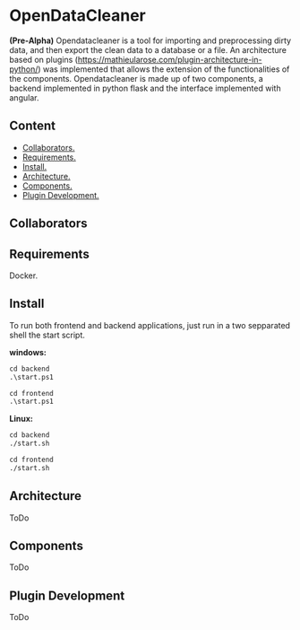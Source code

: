 # OpenDataCleaner

**(Pre-Alpha)** Opendatacleaner is a tool for importing and preprocessing dirty data, and then export the clean data to a database or a file.
An architecture based on plugins (https://mathieularose.com/plugin-architecture-in-python/) was implemented that allows the extension of the functionalities of the components.
Opendatacleaner is made up of two components, a backend implemented in python flask and the interface implemented with angular.

## Content

- [Collaborators.](#Collaborators)
- [Requirements.](#Requirements)
- [Install.](#Install)
- [Architecture.](#Architecture)
- [Components.](#Components)
- [Plugin Development.](#Plugin-Development)

## Collaborators

## Requirements

Docker.

## Install

To run both frontend and backend applications, just run in a two sepparated shell the start script.<br/>

**windows:**<br/>

```p
cd backend
.\start.ps1
```

```p
cd frontend
.\start.ps1
```

**Linux:**<br/>

```p
cd backend
./start.sh
```

```p
cd frontend
./start.sh
```

## Architecture

ToDo

## Components

ToDo

## Plugin Development

ToDo
